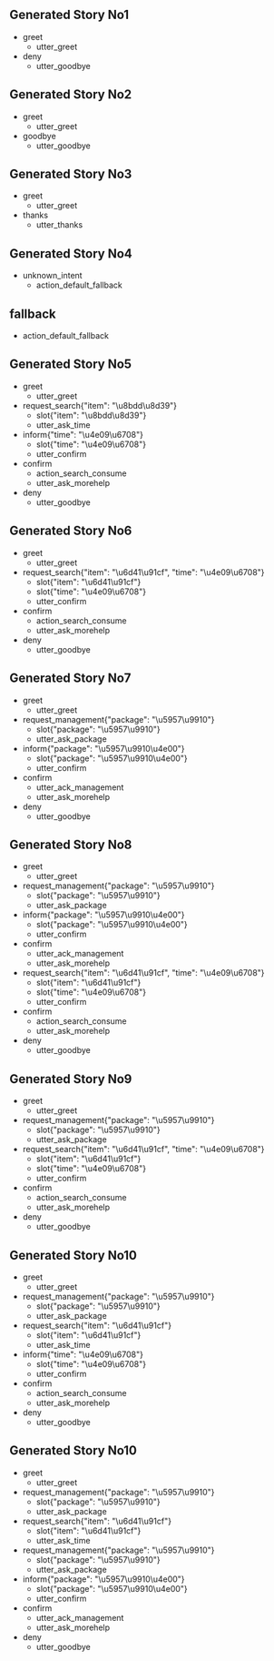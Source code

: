 ## Generated Story No1
* greet
    - utter_greet
* deny
    - utter_goodbye

## Generated Story No2
* greet
    - utter_greet
* goodbye
    - utter_goodbye

## Generated Story No3
* greet
    - utter_greet
* thanks
    - utter_thanks

## Generated Story No4
* unknown_intent
  - action_default_fallback

## fallback
  - action_default_fallback

## Generated Story No5
* greet
    - utter_greet
* request_search{"item": "\u8bdd\u8d39"}
    - slot{"item": "\u8bdd\u8d39"}
    - utter_ask_time
* inform{"time": "\u4e09\u6708"}
    - slot{"time": "\u4e09\u6708"}
    - utter_confirm
* confirm
    - action_search_consume
    - utter_ask_morehelp
* deny
    - utter_goodbye


## Generated Story No6
* greet
    - utter_greet
* request_search{"item": "\u6d41\u91cf", "time": "\u4e09\u6708"}
    - slot{"item": "\u6d41\u91cf"}
    - slot{"time": "\u4e09\u6708"}
    - utter_confirm
* confirm
    - action_search_consume
    - utter_ask_morehelp
* deny
    - utter_goodbye


## Generated Story No7
* greet
    - utter_greet
* request_management{"package": "\u5957\u9910"}
    - slot{"package": "\u5957\u9910"}
    - utter_ask_package
* inform{"package": "\u5957\u9910\u4e00"}
    - slot{"package": "\u5957\u9910\u4e00"}
    - utter_confirm
* confirm
    - utter_ack_management
    - utter_ask_morehelp
* deny
    - utter_goodbye

## Generated Story No8
* greet
    - utter_greet
* request_management{"package": "\u5957\u9910"}
    - slot{"package": "\u5957\u9910"}
    - utter_ask_package
* inform{"package": "\u5957\u9910\u4e00"}
    - slot{"package": "\u5957\u9910\u4e00"}
    - utter_confirm
* confirm
    - utter_ack_management
    - utter_ask_morehelp
* request_search{"item": "\u6d41\u91cf", "time": "\u4e09\u6708"}
    - slot{"item": "\u6d41\u91cf"}
    - slot{"time": "\u4e09\u6708"}
    - utter_confirm
* confirm
    - action_search_consume
    - utter_ask_morehelp
* deny
    - utter_goodbye

## Generated Story No9
* greet
    - utter_greet
* request_management{"package": "\u5957\u9910"}
    - slot{"package": "\u5957\u9910"}
    - utter_ask_package
* request_search{"item": "\u6d41\u91cf", "time": "\u4e09\u6708"}
    - slot{"item": "\u6d41\u91cf"}
    - slot{"time": "\u4e09\u6708"}
    - utter_confirm
* confirm
    - action_search_consume
    - utter_ask_morehelp
* deny
    - utter_goodbye

## Generated Story No10
* greet
    - utter_greet
* request_management{"package": "\u5957\u9910"}
    - slot{"package": "\u5957\u9910"}
    - utter_ask_package
* request_search{"item": "\u6d41\u91cf"}
    - slot{"item": "\u6d41\u91cf"}
    - utter_ask_time
* inform{"time": "\u4e09\u6708"}
    - slot{"time": "\u4e09\u6708"}
    - utter_confirm
* confirm
    - action_search_consume
    - utter_ask_morehelp
* deny
    - utter_goodbye

## Generated Story No10
* greet
    - utter_greet
* request_management{"package": "\u5957\u9910"}
    - slot{"package": "\u5957\u9910"}
    - utter_ask_package
* request_search{"item": "\u6d41\u91cf"}
    - slot{"item": "\u6d41\u91cf"}
    - utter_ask_time
* request_management{"package": "\u5957\u9910"}
    - slot{"package": "\u5957\u9910"}
    - utter_ask_package
* inform{"package": "\u5957\u9910\u4e00"}
    - slot{"package": "\u5957\u9910\u4e00"}
    - utter_confirm
* confirm
    - utter_ack_management
    - utter_ask_morehelp
* deny
    - utter_goodbye